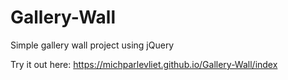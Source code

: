 # Gallery-Wall
Simple gallery wall project using jQuery

Try it out here:
https://michparlevliet.github.io/Gallery-Wall/index

